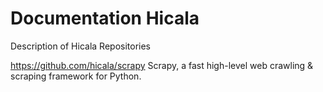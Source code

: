 # Documentation Hicala

Description of Hicala Repositories

https://github.com/hicala/scrapy
Scrapy, a fast high-level web crawling & scraping framework for Python. 





